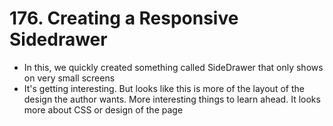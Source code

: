 # 176. Creating a Responsive Sidedrawer
- In this, we quickly created something called SideDrawer that only shows on very small screens
- It's getting interesting. But looks like this is more of the layout of the design the author wants. More interesting things to learn ahead. It looks more about CSS or design of the page